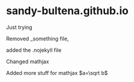 # sandy-bultena.github.io
Just trying

Removed _something file,

added the .nojekyll file

Changed mathjax

Added more stuff for mathjax
$a=\sqrt b$

